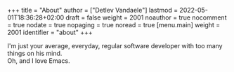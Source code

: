 +++
title = "About"
author = ["Detlev Vandaele"]
lastmod = 2022-05-01T18:36:28+02:00
draft = false
weight = 2001
noauthor = true
nocomment = true
nodate = true
nopaging = true
noread = true
[menu.main]
  weight = 2001
  identifier = "about"
+++

I'm just your average, everyday, regular software developer with too many things on his mind. <br/>
Oh, and I love Emacs. <br/>
